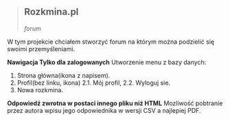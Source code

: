 > ## **Rozkmina.pl**
>*forum*

W tym projekcie chciałem stworzyć forum na którym można podzielić się swoimi przemyśleniami.

**Nawigacja Tylko dla zalogowanych**
Utworzenie menu z bazy danych:

1. Strona główna(ikona z napisem).
2. Profil(bez linku, ikona)
   2.1. Mój profil,
   2.2. Wyloguj sie.
3. Nowa rozkmina.

**Odpowiedź zwrotna w postaci innego pliku niż HTML**
Mozliwość pobtranie przez autora wpisu jego odpowiednika w wersji CSV a najlepiej PDF.